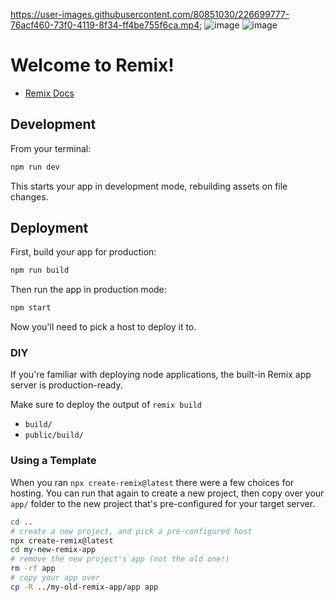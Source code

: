 https://user-images.githubusercontent.com/80851030/226699777-76acf460-73f0-4119-8f34-ff4be755f6ca.mp4;
![image](https://user-images.githubusercontent.com/80851030/226700483-755fe676-537f-4fa2-97ce-8af34a8b949f.png)
![image](https://user-images.githubusercontent.com/80851030/226701177-76a29936-51ee-41c9-8b02-6d22ef80a7d4.png)

# Welcome to Remix!

- [Remix Docs](https://remix.run/docs)

## Development

From your terminal:

```sh
npm run dev
```

This starts your app in development mode, rebuilding assets on file changes.

## Deployment

First, build your app for production:

```sh
npm run build
```

Then run the app in production mode:

```sh
npm start
```

Now you'll need to pick a host to deploy it to.

### DIY

If you're familiar with deploying node applications, the built-in Remix app server is production-ready.

Make sure to deploy the output of `remix build`

- `build/`
- `public/build/`

### Using a Template

When you ran `npx create-remix@latest` there were a few choices for hosting. You can run that again to create a new project, then copy over your `app/` folder to the new project that's pre-configured for your target server.

```sh
cd ..
# create a new project, and pick a pre-configured host
npx create-remix@latest
cd my-new-remix-app
# remove the new project's app (not the old one!)
rm -rf app
# copy your app over
cp -R ../my-old-remix-app/app app
```

